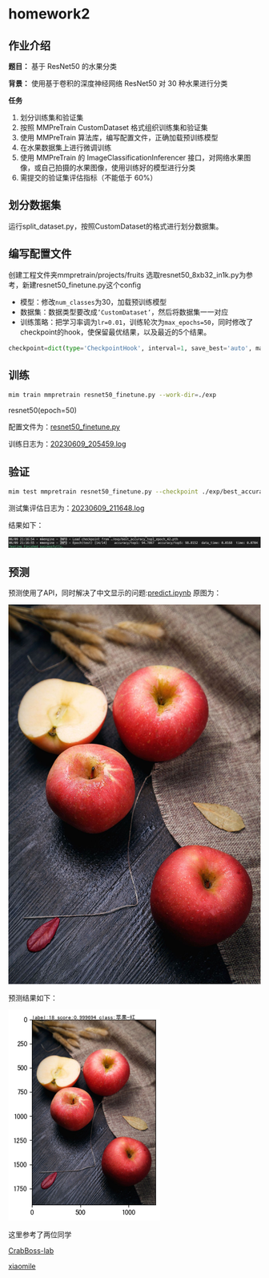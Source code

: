 # homework2
## 作业介绍
**题目：** 基于 ResNet50 的水果分类

**背景：** 使用基于卷积的深度神经网络 ResNet50 对 30 种水果进行分类

**任务**

1. 划分训练集和验证集
2. 按照 MMPreTrain CustomDataset 格式组织训练集和验证集
3. 使用 MMPreTrain 算法库，编写配置文件，正确加载预训练模型
4. 在水果数据集上进行微调训练
5. 使用 MMPreTrain 的 ImageClassificationInferencer 接口，对网络水果图像，或自己拍摄的水果图像，使用训练好的模型进行分类
6. 需提交的验证集评估指标（不能低于 60%）

## 划分数据集
运行split_dataset.py，按照CustomDataset的格式进行划分数据集。

## 编写配置文件
创建工程文件夹mmpretrain/projects/fruits
选取resnet50_8xb32_in1k.py为参考，新建resnet50_finetune.py这个config
- 模型：修改`num_classes`为30，加载预训练模型
- 数据集：数据类型要改成`’CustomDataset’`，然后将数据集一一对应
- 训练策略：把学习率调为`lr=0.01`，训练轮次为`max_epochs=50`，同时修改了checkpoint的hook，使保留最优结果，以及最近的5个结果。
```python
checkpoint=dict(type='CheckpointHook', interval=1, save_best='auto', max_keep_ckpts=5),
```

## 训练
```bash
mim train mmpretrain resnet50_finetune.py --work-dir=./exp
```
resnet50(epoch=50)

配置文件为：[resnet50_finetune.py](resnet50_finetune.py)

训练日志为：[20230609_205459.log](20230609_205459.log)


## 验证
```bash
mim test mmpretrain resnet50_finetune.py --checkpoint ./exp/best_accuracy_top1_epoch_42.pth 
```
测试集评估日志为：[20230609_211648.log](20230609_211648.log)

结果如下：

![img](test.png)

## 预测
预测使用了API，同时解决了中文显示的问题:[predict.ipynb](predict.ipynb)
原图为：

![img](apple.jpeg)

预测结果如下：

![img](predict-apple.png)

这里参考了两位同学

[CrabBoss-lab](https://github.com/CrabBoss-lab/openmmlab-Camp/blob/master/02-mmpretrain-task/05%E9%A2%84%E6%B5%8B.ipynb)

[xiaomile](https://github.com/xiaomile/Openmmlab-AI-Camp-2th/blob/main/%E4%BD%9C%E4%B8%9A2/testpic.py)
